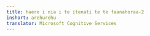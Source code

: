 ```yaml
---
title: haere i nia i te itenati te te faanahoraa-2
inshort: arehurehu
translator: Microsoft Cognitive Services
---
```





